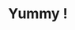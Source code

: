 ---
pid: FS124
title: Yummy !
location_transcription: 
zipcode: '19131'
outside_phl: 
neighborhood: Wynnefield
age: '16'
age_range: 13-19
instagram: 
image_file_name: FS_124.jpg
proposal_transcription: |-
  Big soft pretzel building you can bye pretzels from
  Or museum of soft pretzels
topic: Food,Philadelphia
topic_summary: 0, 0
type: Sculpture Statue,Museum
keywords_other: 
credit: 
image_labels: 
twitter: 
facebook: 
permalink: "/monuments/fs124/"
layout: item-page
---